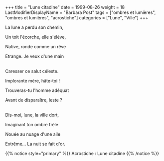 +++
title = "Lune citadine"
date = 1999-08-26
weight = 18
LastModifierDisplayName = "Barbara Post"
tags = ["ombres et lumières", "ombres et lumières", "acrostiche"]
categories = ["Lune", "Ville"]
+++

La lune a perdu son chemin,

Un toit l'écorche, elle s'élève,

Native, ronde comme un rêve

Etrange. Je veux d'une main

 \
Caresser ce salut céleste.

Implorante mère, hâte-toi !

Trouveras-tu l'homme adéquat

Avant de disparaître, leste ?

 \
Dis-moi, lune, la ville dort,

Imaginant ton ombre frêle

Nouée au nuage d'une aile

Extrême... La nuit se fait d'or.

{{% notice style="primary" %}}
Acrostiche : Lune citadine
{{% /notice %}}
